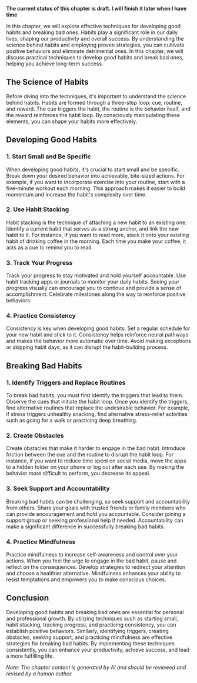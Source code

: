 **The current status of this chapter is draft. I will finish it later when I have time**

In this chapter, we will explore effective techniques for developing good habits and breaking bad ones. Habits play a significant role in our daily lives, shaping our productivity and overall success. By understanding the science behind habits and employing proven strategies, you can cultivate positive behaviors and eliminate detrimental ones. In this chapter, we will discuss practical techniques to develop good habits and break bad ones, helping you achieve long-term success.

The Science of Habits
---------------------

Before diving into the techniques, it's important to understand the science behind habits. Habits are formed through a three-step loop: cue, routine, and reward. The cue triggers the habit, the routine is the behavior itself, and the reward reinforces the habit loop. By consciously manipulating these elements, you can shape your habits more effectively.

Developing Good Habits
----------------------

### 1. Start Small and Be Specific

When developing good habits, it's crucial to start small and be specific. Break down your desired behavior into achievable, bite-sized actions. For example, if you want to incorporate exercise into your routine, start with a five-minute workout each morning. This approach makes it easier to build momentum and increase the habit's complexity over time.

### 2. Use Habit Stacking

Habit stacking is the technique of attaching a new habit to an existing one. Identify a current habit that serves as a strong anchor, and link the new habit to it. For instance, if you want to read more, stack it onto your existing habit of drinking coffee in the morning. Each time you make your coffee, it acts as a cue to remind you to read.

### 3. Track Your Progress

Track your progress to stay motivated and hold yourself accountable. Use habit tracking apps or journals to monitor your daily habits. Seeing your progress visually can encourage you to continue and provide a sense of accomplishment. Celebrate milestones along the way to reinforce positive behaviors.

### 4. Practice Consistency

Consistency is key when developing good habits. Set a regular schedule for your new habit and stick to it. Consistency helps reinforce neural pathways and makes the behavior more automatic over time. Avoid making exceptions or skipping habit days, as it can disrupt the habit-building process.

Breaking Bad Habits
-------------------

### 1. Identify Triggers and Replace Routines

To break bad habits, you must first identify the triggers that lead to them. Observe the cues that initiate the habit loop. Once you identify the triggers, find alternative routines that replace the undesirable behavior. For example, if stress triggers unhealthy snacking, find alternative stress-relief activities such as going for a walk or practicing deep breathing.

### 2. Create Obstacles

Create obstacles that make it harder to engage in the bad habit. Introduce friction between the cue and the routine to disrupt the habit loop. For instance, if you want to reduce time spent on social media, move the apps to a hidden folder on your phone or log out after each use. By making the behavior more difficult to perform, you decrease its appeal.

### 3. Seek Support and Accountability

Breaking bad habits can be challenging, so seek support and accountability from others. Share your goals with trusted friends or family members who can provide encouragement and hold you accountable. Consider joining a support group or seeking professional help if needed. Accountability can make a significant difference in successfully breaking bad habits.

### 4. Practice Mindfulness

Practice mindfulness to increase self-awareness and control over your actions. When you feel the urge to engage in the bad habit, pause and reflect on the consequences. Develop strategies to redirect your attention and choose a healthier alternative. Mindfulness enhances your ability to resist temptations and empowers you to make conscious choices.

Conclusion
----------

Developing good habits and breaking bad ones are essential for personal and professional growth. By utilizing techniques such as starting small, habit stacking, tracking progress, and practicing consistency, you can establish positive behaviors. Similarly, identifying triggers, creating obstacles, seeking support, and practicing mindfulness are effective strategies for breaking bad habits. By implementing these techniques consistently, you can enhance your productivity, achieve success, and lead a more fulfilling life.

*Note: The chapter content is generated by AI and should be reviewed and revised by a human author.*
